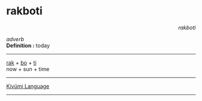 
# rakboti

<div align="right"><i>rakboti</i></div>

*adverb*  
**Definition :** today  

---

[rak](rak.md) + [bo](bo.md) + [ti](ti.md)  
now + sun + time  

---

[Kivümi Language](../README.md)

---

